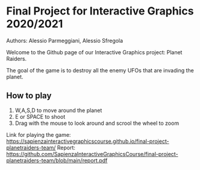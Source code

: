 # Final Project for Interactive Graphics 2020/2021

Authors: Alessio Parmeggiani, Alessio Sfregola

Welcome to the Github page of our Interactive Graphics project: Planet Raiders.

The goal of the game is to destroy all the enemy UFOs that are invading the planet.

## How to play

1. W,A,S,D to move around the planet
2. E or SPACE to shoot
3. Drag with the mouse to look around and scrool the wheel to zoom

Link for playing the game: https://sapienzainteractivegraphicscourse.github.io/final-project-planetraiders-team/
Report: https://github.com/SapienzaInteractiveGraphicsCourse/final-project-planetraiders-team/blob/main/report.pdf
